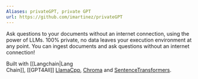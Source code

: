 ```yaml
---
Aliases: privateGPT, private GPT
url: https://github.com/imartinez/privateGPT
---
```


Ask questions to your documents without an internet connection, using the power of LLMs. 100% private, no data leaves your execution environment at any point. You can ingest documents and ask questions without an internet connection!

Built with [[Langchain|Lang Chain]], [[GPT4All]] [LlamaCpp](https://github.com/ggerganov/llama.cpp), [Chroma](https://www.trychroma.com/) and [SentenceTransformers](https://www.sbert.net/).